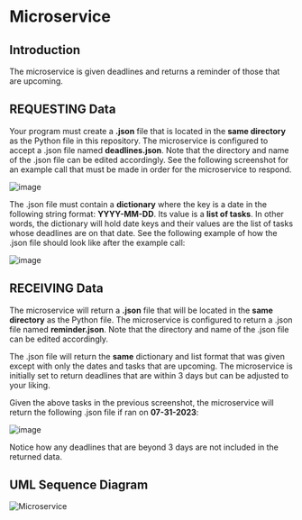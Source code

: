﻿# Microservice
 
 ## Introduction
 The microservice is given deadlines and returns a reminder of those that are upcoming.

 ## REQUESTING Data
 Your program must create a **.json** file that is located in the **same directory** as the Python file in this repository. The microservice is configured to accept a .json file named **deadlines.json**. Note that the directory and name of the .json file can be edited accordingly. See the following screenshot for an example call that must be made in order for the microservice to respond.

 ![image](https://github.com/ernielum/microservice/assets/101778511/73d09af2-94a9-4439-9781-f6349f649a66)

 The .json file must contain a **dictionary** where the key is a date in the following string format: **YYYY-MM-DD**. Its value is a **list of tasks**. In other words, the dictionary will hold date keys and their values are the list of tasks whose deadlines are on that date. See the following example of how the .json file should look like after the example call:

![image](https://github.com/ernielum/microservice/assets/101778511/41127bc0-f6fa-44c1-aa28-486e14d9ba4b)

 ## RECEIVING Data

 The microservice will return a **.json** file that will be located in the **same directory** as the Python file. The microservice is configured to return a .json file named **reminder.json**. Note that the directory and name of the .json file can be edited accordingly.

 The .json file will return the __same__ dictionary and list format that was given except with only the dates and tasks that are upcoming. The microservice is initially set to return deadlines that are within 3 days but can be adjusted to your liking.

 Given the above tasks in the previous screenshot, the microservice will return the following .json file if ran on **07-31-2023**:

 ![image](https://github.com/ernielum/microservice/assets/101778511/5ca8eab8-9b08-45ea-89c9-ea901ec39f95)

Notice how any deadlines that are beyond 3 days are not included in the returned data.

 ## UML Sequence Diagram 
 
 ![Microservice](https://github.com/ernielum/microservice/assets/101778511/175b7f1f-aa0d-4d9b-95f5-41912508c0fe)
